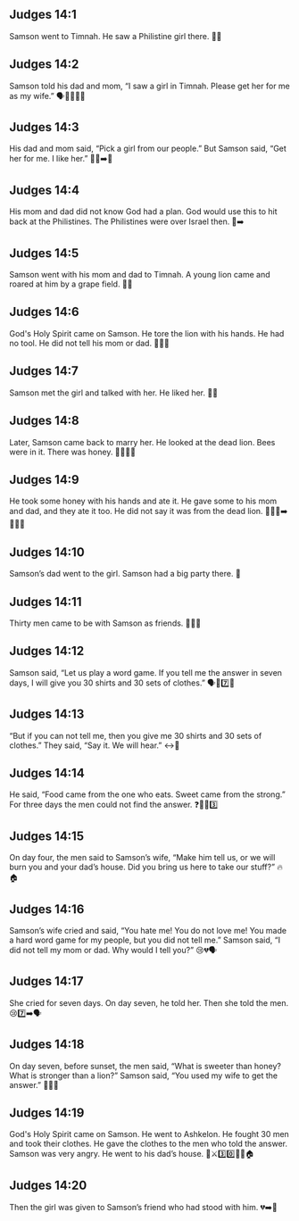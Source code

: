 ## Judges 14:1
Samson went to Timnah. He saw a Philistine girl there. 👀👧
## Judges 14:2
Samson told his dad and mom, “I saw a girl in Timnah. Please get her for me as my wife.” 🗣️👨‍👩‍👦💍
## Judges 14:3
His dad and mom said, “Pick a girl from our people.” But Samson said, “Get her for me. I like her.” 🧑‍🦱➡️👧
## Judges 14:4
His mom and dad did not know God had a plan. God would use this to hit back at the Philistines. The Philistines were over Israel then. 🙏➡️
## Judges 14:5
Samson went with his mom and dad to Timnah. A young lion came and roared at him by a grape field. 🦁🍇
## Judges 14:6
God's Holy Spirit came on Samson. He tore the lion with his hands. He had no tool. He did not tell his mom or dad. 💪🦁🤫
## Judges 14:7
Samson met the girl and talked with her. He liked her. 🙂💬
## Judges 14:8
Later, Samson came back to marry her. He looked at the dead lion. Bees were in it. There was honey. 🦁💀🐝🍯
## Judges 14:9
He took some honey with his hands and ate it. He gave some to his mom and dad, and they ate it too. He did not say it was from the dead lion. 🍯🤲😋➡️👨‍👩‍👦
## Judges 14:10
Samson’s dad went to the girl. Samson had a big party there. 🎉
## Judges 14:11
Thirty men came to be with Samson as friends. 👥👥👥
## Judges 14:12
Samson said, “Let us play a word game. If you tell me the answer in seven days, I will give you 30 shirts and 30 sets of clothes.” 🗣️🎲7️⃣👕
## Judges 14:13
“But if you can not tell me, then you give me 30 shirts and 30 sets of clothes.” They said, “Say it. We will hear.” ↔️👕
## Judges 14:14
He said, “Food came from the one who eats. Sweet came from the strong.” For three days the men could not find the answer. ❓🍯🦁3️⃣
## Judges 14:15
On day four, the men said to Samson’s wife, “Make him tell us, or we will burn you and your dad’s house. Did you bring us here to take our stuff?” 🔥🏠
## Judges 14:16
Samson’s wife cried and said, “You hate me! You do not love me! You made a hard word game for my people, but you did not tell me.” Samson said, “I did not tell my mom or dad. Why would I tell you?” 😢💔🗣️
## Judges 14:17
She cried for seven days. On day seven, he told her. Then she told the men. 😢7️⃣➡️🗣️
## Judges 14:18
On day seven, before sunset, the men said, “What is sweeter than honey? What is stronger than a lion?” Samson said, “You used my wife to get the answer.” 🌅🍯🦁
## Judges 14:19
God's Holy Spirit came on Samson. He went to Ashkelon. He fought 30 men and took their clothes. He gave the clothes to the men who told the answer. Samson was very angry. He went to his dad’s house. 💪⚔️3️⃣0️⃣👕😠🏠
## Judges 14:20
Then the girl was given to Samson’s friend who had stood with him. 💔➡️👬
